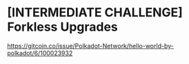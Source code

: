 # [INTERMEDIATE CHALLENGE] Forkless Upgrades

https://gitcoin.co/issue/Polkadot-Network/hello-world-by-polkadot/6/100023932
